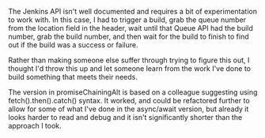 The Jenkins API isn't well documented and requires a bit of experimentation to work with.
In this case, I had to trigger a build, grab the queue number from the location field in the header, wait until that Queue API had the build number,
grab the build number, and then wait for the build to finish to find out if the build was a success or failure.

Rather than making someone else suffer through trying to figure this out, I thought I'd throw this up and let someone learn
from the work I've done to build something that meets their needs. 

The version in promiseChainingAlt is based on a colleague suggesting using fetch().then().catch() syntax.
It worked, and could be refactored further to allow for some of what I've done in the async/await version, but
already it looks harder to read and debug and it isn't significantly shorter than the approach I took.